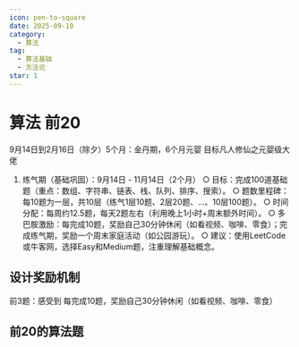```yaml
---
icon: pen-to-square
date: 2025-09-10
category:
  - 算法
tag:
  - 算法基础
  - 方法论
star: 1
---
```


# 算法 前20
9月14日到2月16日（除夕）5个月：金丹期，6个月元婴
目标凡人修仙之元婴级大佬

1. 练气期（基础巩固）：9月14日 - 11月14日（2个月）
  ○ 目标：完成100道基础题（重点：数组、字符串、链表、栈、队列、排序、搜索）。
  ○ 题数里程碑：每10题为一层，共10层（练气1层10题、2层20题、...、10层100题）。
  ○ 时间分配：每周约12.5题，每天2题左右（利用晚上1小时+周末额外时间）。
  ○ 多巴胺激励：每完成10题，奖励自己30分钟休闲（如看视频、咖啡、零食）；完成练气期，奖励一个周末家庭活动（如公园游玩）。
  ○ 建议：使用LeetCode或牛客网，选择Easy和Medium题，注重理解基础概念。

## 设计奖励机制
前3题：感受到
每完成10题，奖励自己30分钟休闲（如看视频、咖啡、零食）

## 前20的算法题


